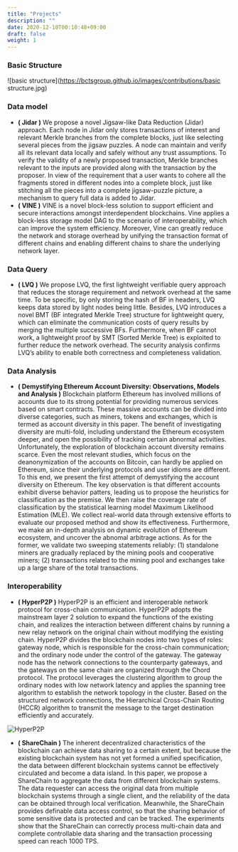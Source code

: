 ```yaml
---
title: "Projects"
description: ""
date: 2020-12-10T00:10:48+09:00
draft: false
weight: 1
---
```


### Basic Structure

![basic structure](https://bctsgroup.github.io/images/contributions/basic structure.jpg)

### Data model

- **( Jidar )** We propose a novel Jigsaw-like Data Reduction (Jidar) approach. Each node in Jidar only stores transactions of interest and relevant Merkle branches from the complete blocks, just like selecting several pieces from the jigsaw puzzles. A node can maintain and verify all its relevant data locally and safely without any trust assumptions. To verify the validity of a newly proposed transaction, Merkle branches relevant to the inputs are provided along with the transaction by the proposer. In view of the requirement that a user wants to cohere all the fragments stored in different nodes into a complete block, just like stitching all the pieces into a complete jigsaw-puzzle picture, a mechanism to query full data is added to Jidar.
- **( VINE )** VINE is a novel block-less solution to support efficient and secure interactions amongst interdependent blockchains. Vine applies a block-less storage model DAG to the scenario of interoperability, which can improve the system efficiency. Moreover, Vine can greatly reduce the network and storage overhead by unifying the transaction format of different chains and enabling different chains to share the underlying network layer.

### Data Query

- **( LVQ )** We propose LVQ, the first lightweight verifiable query approach that reduces the storage requirement and network overhead at the same time. To be specific, by only storing the hash of BF in headers, LVQ keeps data stored by light nodes being little. Besides, LVQ introduces a novel BMT (BF integrated Merkle Tree) structure for lightweight query, which can eliminate the communication costs of query results by merging the multiple successive BFs. Furthermore, when BF cannot work, a lightweight proof by SMT (Sorted Merkle Tree) is exploited to further reduce the network overhead. The security analysis confirms LVQ’s ability to enable both correctness and completeness validation.

### Data Analysis

- **( Demystifying Ethereum Account Diversity: Observations, Models and Analysis )** Blockchain platform Ethereum has involved millions of accounts due to its strong potential for providing numerous services based on smart contracts. These massive accounts can be divided into diverse categories, such as miners, tokens and exchanges, which is termed as account diversity in this paper. The benefit of investigating diversity are multi-fold, including understand the Ethereum ecosystem deeper, and open the possibility of tracking certain abnormal activities. Unfortunately, the exploration of blockchain account diversity remains scarce. Even the most relevant studies, which focus on the deanonymization of the accounts on Bitcoin, can hardly be applied on Ethereum, since their underlying protocols and user idioms are different. To this end, we present the first attempt of demystifying the account diversity on Ethereum. The key observation is that different accounts exhibit diverse behavior patters, leading us to propose the heuristics for classification as the premise. We then raise the coverage rate of classification by the statistical learning model Maximum Likelihood Estimation (MLE). We collect real-world data through extensive efforts to evaluate our proposed method and show its effectiveness. Furthermore, we make an in-depth analysis on dynamic evolution of Ethereum ecosystem, and uncover the abnomal arbitrage actions. As for the former, we validate two sweeping statements reliably: (1) standalone miners are gradually replaced by the mining pools and cooperative miners; (2) transactions related to the mining pool and exchanges take up a large share of the total transactions.

### Interoperability

- **( HyperP2P )** HyperP2P is an efficient and interoperable network protocol for cross-chain communication. HyperP2P adopts the mainstream layer 2 solution to expand the functions of the existing chain, and realizes the interaction between different chains by running a new relay network on the original chain without modifying the existing chain. HyperP2P divides the blockchain nodes into two types of roles: gateway node, which is responsible for the cross-chain communication; and the ordinary node under the control of the gateway. The gateway node has the network connections to the counterparty gateways, and the gateways on the same chain are organized through the Chord protocol. The protocol leverages the clustering algorithm to group the ordinary nodes with low network latency and applies the spanning tree algorithm to establish the network topology in the cluster. Based on the structured network connections, the Hierarchical Cross-Chain Routing (HCCR) algorithm to transmit the message to the target destination efficiently and accurately.

![HyperP2P](https://bctsgroup.github.io/images/contributions/hyperP2P.png)

- **( ShareChain )** The inherent decentralized characteristics of the blockchain can achieve data sharing to a certain extent, but because the existing blockchain system has not yet formed a unified specification, the data between different blockchain systems cannot be effectively circulated and become a data island. In this paper, we propose a ShareChain to aggregate the data from different blockchain systems. The data requester can access the original data from multiple blockchain systems through a single client, and the reliability of the data can be obtained through local verification. Meanwhile, the ShareChain provides definable data access control, so that the sharing behavior of some sensitive data is protected and can be tracked. The experiments show that the ShareChain can correctly process multi-chain data and complete controllable data sharing and the transaction processing speed can reach 1000 TPS.

